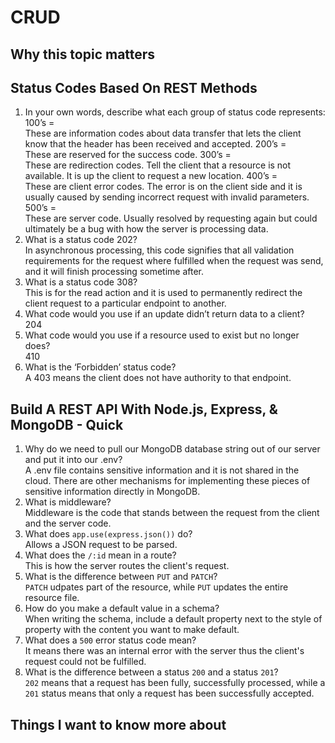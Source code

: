 # CRUD

## Why this topic matters

## Status Codes Based On REST Methods

1. In your own words, describe what each group of status code represents: <br>
100’s = <br> These are information codes about data transfer that lets the client know that the header has been received and accepted.
200’s = <br>  These are reserved for the success code.
300’s = <br> These are redirection codes. Tell the client that a resource is not available. It is up the client to request a new location.
400’s = <br> These are client error codes. The error is on the client side and it is usually caused by sending incorrect request with invalid parameters.
500’s = <br> These are server code. Usually resolved by requesting again but could ultimately be a bug with how the server is processing data. 
2. What is a status code 202? <br> In asynchronous processing, this code signifies that all validation requirements for the request where fulfilled when the request was send, and it will finish processing sometime after.
3. What is a status code 308? <br>  This is for the read action and it is used to permanently redirect the client request to a particular endpoint to another.
4. What code would you use if an update didn’t return data to a client? <br> 204
5. What code would you use if a resource used to exist but no longer does? <br> 410
6. What is the ‘Forbidden’ status code? <br> A 403 means the client does not have authority to that endpoint.

## Build A REST API With Node.js, Express, & MongoDB - Quick

1. Why do we need to pull our MongoDB database string out of our server and put it into our .env? <br> 
A .env file contains sensitive information and it is not shared in the cloud. There are other mechanisms for implementing these pieces of sensitive information directly in MongoDB.
2. What is middleware? <br> 
Middleware is the code that stands between the request from the client and the server code.
3. What does `app.use(express.json())` do? <br>
Allows a JSON request to be parsed.
4. What does the `/:id` mean in a route? <br>
This is how the server routes the client's request.
5. What is the difference between `PUT` and `PATCH`? <br>
`PATCH` udpates part of the resource, while `PUT` updates the entire resource file. 
6. How do you make a default value in a schema? <br>
When writing the schema, include a default property next to the style of property with the content you want to make default.
7. What does a `500` error status code mean? <br>
It means there was an internal error with the server thus the client's request could not be fulfilled.
8. What is the difference between a status `200` and a status `201`? <br>
`202` means that a request has been fully, successfully processed, while a `201` status means that only a request has been successfully accepted.

## Things I want to know more about
